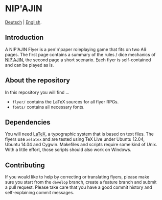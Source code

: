# NIP'AJIN

[Deutsch](README.md) | [English](README.en.md).

## Introduction

A NIP'AJIN Flyer is a pen'n'paper roleplaying game that fits on two A6 pages. The first page contains a summary of the rules / dice mechanics of [NIP'AJIN](http://ludus-leonis.com/nipajin), the second page a short scenario. Each flyer is self-contained and can be played as is.

## About the repository

In this repository you will find ...

* `flyer/` contains the LaTeX sources for all flyer RPGs.
* `fonts/` contains all necessary fonts.

## Dependencies

You will need [LaTeX](www.latex-project.org), a typographic system that is based on text files. The flyers use `xelatex` and are tested using TeX Live under Ubuntu 12.04, Ubuntu 14.04 and Cygwin. Makefiles and scripts require some kind of Unix. With a little effort, those scripts should also work on Windows.

## Contributing

If you would like to help by correcting or translating flyers, please make sure you start from the `develop` branch, create a feature branch and submit a pull request. Please take care that you have a good commit history and self-explaining commit messages.
